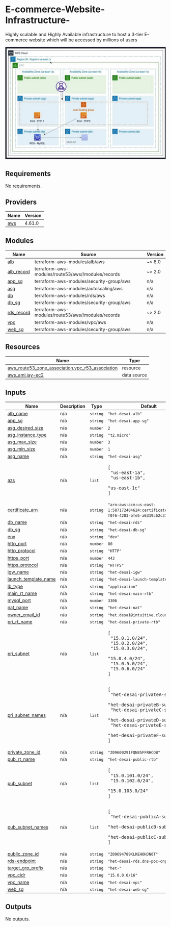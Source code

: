 # E-commerce-Website-Infrastructure-
Highly scalable and Highly Available infrastructure to host a 3-tier E-commerce website which will be accessed by millions of users



![Architectural Diagram](Architecture.png)


## Requirements

No requirements.

## Providers

| Name | Version |
|------|---------|
| <a name="provider_aws"></a> [aws](#provider\_aws) | 4.61.0 |

## Modules

| Name | Source | Version |
|------|--------|---------|
| <a name="module_alb"></a> [alb](#module\_alb) | terraform-aws-modules/alb/aws | ~> 8.0 |
| <a name="module_alb_record"></a> [alb\_record](#module\_alb\_record) | terraform-aws-modules/route53/aws//modules/records | ~> 2.0 |
| <a name="module_app_sg"></a> [app\_sg](#module\_app\_sg) | terraform-aws-modules/security-group/aws | n/a |
| <a name="module_asg"></a> [asg](#module\_asg) | terraform-aws-modules/autoscaling/aws | n/a |
| <a name="module_db"></a> [db](#module\_db) | terraform-aws-modules/rds/aws | n/a |
| <a name="module_db_sg"></a> [db\_sg](#module\_db\_sg) | terraform-aws-modules/security-group/aws | n/a |
| <a name="module_rds_record"></a> [rds\_record](#module\_rds\_record) | terraform-aws-modules/route53/aws//modules/records | ~> 2.0 |
| <a name="module_vpc"></a> [vpc](#module\_vpc) | terraform-aws-modules/vpc/aws | n/a |
| <a name="module_web_sg"></a> [web\_sg](#module\_web\_sg) | terraform-aws-modules/security-group/aws | n/a |

## Resources

| Name | Type |
|------|------|
| [aws_route53_zone_association.vpc_r53_association](https://registry.terraform.io/providers/hashicorp/aws/latest/docs/resources/route53_zone_association) | resource |
| [aws_ami.jay-ec2](https://registry.terraform.io/providers/hashicorp/aws/latest/docs/data-sources/ami) | data source |

## Inputs

| Name | Description | Type | Default | Required |
|------|-------------|------|---------|:--------:|
| <a name="input_alb_name"></a> [alb\_name](#input\_alb\_name) | n/a | `string` | `"het-desai-alb"` | no |
| <a name="input_app_sg"></a> [app\_sg](#input\_app\_sg) | n/a | `string` | `"het-desai-app-sg"` | no |
| <a name="input_asg_desired_size"></a> [asg\_desired\_size](#input\_asg\_desired\_size) | n/a | `number` | `2` | no |
| <a name="input_asg_instance_type"></a> [asg\_instance\_type](#input\_asg\_instance\_type) | n/a | `string` | `"t2.micro"` | no |
| <a name="input_asg_max_size"></a> [asg\_max\_size](#input\_asg\_max\_size) | n/a | `number` | `3` | no |
| <a name="input_asg_min_size"></a> [asg\_min\_size](#input\_asg\_min\_size) | n/a | `number` | `1` | no |
| <a name="input_asg_name"></a> [asg\_name](#input\_asg\_name) | n/a | `string` | `"het-desai-asg"` | no |
| <a name="input_azs"></a> [azs](#input\_azs) | n/a | `list` | <pre>[<br>  "us-east-1a",<br>  "us-east-1b",<br>  "us-east-1c"<br>]</pre> | no |
| <a name="input_certificate_arn"></a> [certificate\_arn](#input\_certificate\_arn) | n/a | `string` | `"arn:aws:acm:us-east-1:587172484624:certificate/4a382046-f0f6-4203-bfe5-a6319c62c318"` | no |
| <a name="input_db_name"></a> [db\_name](#input\_db\_name) | n/a | `string` | `"het-desai-rds"` | no |
| <a name="input_db_sg"></a> [db\_sg](#input\_db\_sg) | n/a | `string` | `"het-desai-db-sg"` | no |
| <a name="input_env"></a> [env](#input\_env) | n/a | `string` | `"dev"` | no |
| <a name="input_http_port"></a> [http\_port](#input\_http\_port) | n/a | `number` | `80` | no |
| <a name="input_http_protocol"></a> [http\_protocol](#input\_http\_protocol) | n/a | `string` | `"HTTP"` | no |
| <a name="input_https_port"></a> [https\_port](#input\_https\_port) | n/a | `number` | `443` | no |
| <a name="input_https_protocol"></a> [https\_protocol](#input\_https\_protocol) | n/a | `string` | `"HTTPS"` | no |
| <a name="input_igw_name"></a> [igw\_name](#input\_igw\_name) | n/a | `string` | `"het-desai-igw"` | no |
| <a name="input_launch_template_name"></a> [launch\_template\_name](#input\_launch\_template\_name) | n/a | `string` | `"het-desai-launch-template"` | no |
| <a name="input_lb_type"></a> [lb\_type](#input\_lb\_type) | n/a | `string` | `"application"` | no |
| <a name="input_main_rt_name"></a> [main\_rt\_name](#input\_main\_rt\_name) | n/a | `string` | `"het-desai-main-rtb"` | no |
| <a name="input_mysql_port"></a> [mysql\_port](#input\_mysql\_port) | n/a | `number` | `3306` | no |
| <a name="input_nat_name"></a> [nat\_name](#input\_nat\_name) | n/a | `string` | `"het-desai-nat"` | no |
| <a name="input_owner_email_id"></a> [owner\_email\_id](#input\_owner\_email\_id) | n/a | `string` | `"het.desai@intuitive.cloud"` | no |
| <a name="input_pri_rt_name"></a> [pri\_rt\_name](#input\_pri\_rt\_name) | n/a | `string` | `"het-desai-private-rtb"` | no |
| <a name="input_pri_subnet"></a> [pri\_subnet](#input\_pri\_subnet) | n/a | `list` | <pre>[<br>  "15.0.1.0/24",<br>  "15.0.2.0/24",<br>  "15.0.3.0/24",<br>  "15.0.4.0/24",<br>  "15.0.5.0/24",<br>  "15.0.6.0/24"<br>]</pre> | no |
| <a name="input_pri_subnet_names"></a> [pri\_subnet\_names](#input\_pri\_subnet\_names) | n/a | `list` | <pre>[<br>  "het-desai-privateA-subnet",<br>  "het-desai-privateB-subnet",<br>  "het-desai-privateC-subnet",<br>  "het-desai-privateD-subnet",<br>  "het-desai-privateE-subnet",<br>  "het-desai-privateF-subnet"<br>]</pre> | no |
| <a name="input_private_zone_id"></a> [private\_zone\_id](#input\_private\_zone\_id) | n/a | `string` | `"Z09600291FQN85FFRHCOB"` | no |
| <a name="input_pub_rt_name"></a> [pub\_rt\_name](#input\_pub\_rt\_name) | n/a | `string` | `"het-desai-public-rtb"` | no |
| <a name="input_pub_subnet"></a> [pub\_subnet](#input\_pub\_subnet) | n/a | `list` | <pre>[<br>  "15.0.101.0/24",<br>  "15.0.102.0/24",<br>  "15.0.103.0/24"<br>]</pre> | no |
| <a name="input_pub_subnet_names"></a> [pub\_subnet\_names](#input\_pub\_subnet\_names) | n/a | `list` | <pre>[<br>  "het-desai-publicA-subnet",<br>  "het-desai-publicB-subnet",<br>  "het-desai-publicC-subnet"<br>]</pre> | no |
| <a name="input_public_zone_id"></a> [public\_zone\_id](#input\_public\_zone\_id) | n/a | `string` | `"Z09694789KLKEHOHJN0T"` | no |
| <a name="input_rds-endpoint"></a> [rds-endpoint](#input\_rds-endpoint) | n/a | `string` | `"het-desai-rds.dns-poc-onprem.tk"` | no |
| <a name="input_target_grp_prefix"></a> [target\_grp\_prefix](#input\_target\_grp\_prefix) | n/a | `string` | `"het-"` | no |
| <a name="input_vpc_cidr"></a> [vpc\_cidr](#input\_vpc\_cidr) | n/a | `string` | `"15.0.0.0/16"` | no |
| <a name="input_vpc_name"></a> [vpc\_name](#input\_vpc\_name) | n/a | `string` | `"het-desai-vpc"` | no |
| <a name="input_web_sg"></a> [web\_sg](#input\_web\_sg) | n/a | `string` | `"het-desai-web-sg"` | no |

## Outputs

No outputs.
